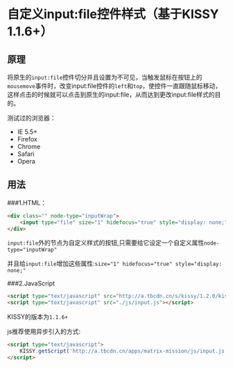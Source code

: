 自定义input:file控件样式（基于KISSY 1.1.6+）
=========

原理
----

将原生的`input:file`控件切分并且设置为不可见，当触发鼠标在按钮上的`mousemove`事件时，改变input:file控件的`left`和`top`，使控件一直跟随鼠标移动，这样点击的时候就可以点击到原生的input:file，从而达到更改input:file样式的目的。

测试过的浏览器：

- IE 5.5+ 
- Firefox
- Chrome
- Safari
- Opera

用法
-----

###1.HTML：
```html
<div class="" node-type="inputWrap">
    <input type="file" size="1" hidefocus="true" style="display: none;">
</div>
```

`input:file`外的节点为自定义样式的按钮,只需要给它设定一个自定义属性`node-type="inputWrap"`

并且给`input:file`增加这些属性:`size="1" hidefocus="true" style="display: none;"`

###2.JavaScript
```html
<script type="text/javascript" src="http://a.tbcdn.cn/s/kissy/1.2.0/kissy-min.js"></script>
<script type="text/javascript" src="./js/input.js"></script>

```

KISSY的版本为`1.1.6+`

js推荐使用异步引入的方式:

```html
<script type="text/javascript">
    KISSY.getScript('http://a.tbcdn.cn/apps/matrix-mission/js/input.js');
</script>
```

